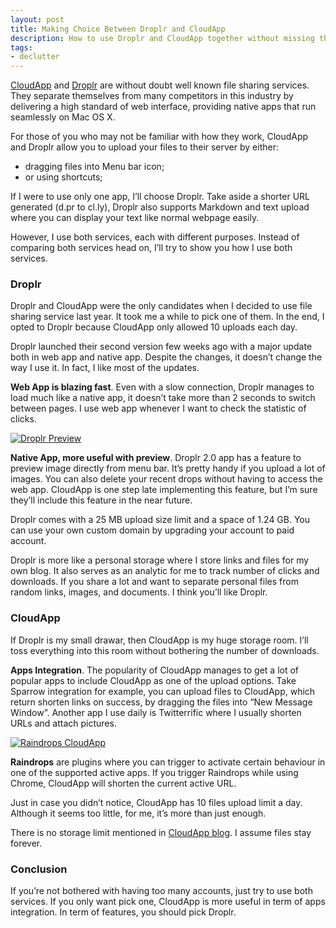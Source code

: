```yaml
---
layout: post
title: Making Choice Between Droplr and CloudApp
description: How to use Droplr and CloudApp together without missing the benefits of both services.
tags:
- declutter
---
```

[CloudApp][1] and [Droplr][2] are without doubt well known file sharing services. They separate themselves from many competitors in this industry by delivering a high standard of web interface, providing native apps that run seamlessly on Mac OS X.

<!--more-->

For those of you who may not be familiar with how they work, CloudApp and Droplr allow you to upload your files to their server by either:

- dragging files into Menu bar icon;
- or using shortcuts;

If I were to use only one app, I’ll choose Droplr. Take aside a shorter URL generated (d.pr to cl.ly), Droplr also supports Markdown and text upload where you can display your text like normal webpage easily.

However, I use both services, each with different purposes. Instead of comparing both services head on, I’ll try to show you how I use both services.

### Droplr

Droplr and CloudApp were the only candidates when I decided to use file sharing service last year. It took me a while to pick one of them. In the end, I opted to Droplr because CloudApp only allowed 10 uploads each day.

Droplr launched their second version few weeks ago with a major update both in web app and native app. Despite the changes, it doesn’t change the way I use it. In fact, I like most of the updates.

**Web App is blazing fast**. Even with a slow connection, Droplr manages to load much like a native app, it doesn’t take more than 2 seconds to switch between pages. I use web app whenever I want to check the statistic of clicks.

[ ![Droplr Preview][img1] ](http://images.sayzlim.net/2011/12/compare_droplr.jpg "Droplr Preview")

[img1]: http://images.sayzlim.net/2011/12/compare_droplr.jpg "Droplr Preview"

**Native App, more useful with preview**. Droplr 2.0 app has a feature to preview image directly from menu bar. It’s pretty handy if you upload a lot of images. You can also delete your recent drops without having to access the web app. CloudApp is one step late implementing this feature, but I’m sure they’ll include this feature in the near future.

Droplr comes with a 25&#160;MB upload size limit and a space of 1.24&#160;GB. You can use your own custom domain by upgrading your account to paid account.

Droplr is more like a personal storage where I store links and files for my own blog. It also serves as an analytic for me to track number of clicks and downloads. If you share a lot and want to separate personal files from random links, images, and documents. I think you’ll like Droplr.

### CloudApp

If Droplr is my small drawar, then CloudApp is my huge storage room. I’ll toss everything into this room without bothering the number of downloads.

**Apps Integration**. The popularity of CloudApp manages to get a lot of popular apps to include CloudApp as one of the upload options. Take Sparrow integration for example, you can upload files to CloudApp, which return shorten links on success, by dragging the files into “New Message Window”. Another app I use daily is Twitterrific where I usually shorten URLs and attach pictures.

[ ![Raindrops CloudApp][img2] ](http://images.sayzlim.net/2011/12/compare_cloudapp.jpg "Raindrops CloudApp")

[img2]: http://images.sayzlim.net/2011/12/compare_cloudapp.jpg "Raindrops CloudApp"

**Raindrops** are plugins where you can trigger to activate certain behaviour in one of the supported active apps. If you trigger Raindrops while using Chrome, CloudApp will shorten the current active URL.

Just in case you didn’t notice, CloudApp has 10 files upload limit a day. Although it seems too little, for me, it’s more than just enough.

There is no storage limit mentioned in [CloudApp blog][3]. I assume files stay forever.

### Conclusion

If you’re not bothered with having too many accounts, just try to use both services. If you only want pick one, CloudApp is more useful in term of apps integration. In term of features, you should pick Droplr.

[1]: http://getcloudapp.com/ "CloudApp"
[2]: https://droplr.com/ "Droplr • Hello"
[3]: http://blog.getcloudapp.com/the-next-level "CloudApp - The Next Level - CloudApp - Blog"
